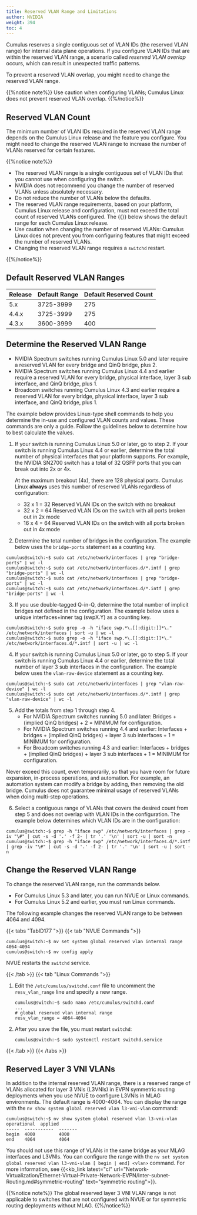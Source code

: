```yaml
---
title: Reserved VLAN Range and Limitations
author: NVIDIA
weight: 394
toc: 4
---
```

Cumulus reserves a single contiguous set of VLAN IDs (the reserved VLAN range) for internal data plane operations. If you configure VLAN IDs that are within the reserved VLAN range, a scenario called *reserved VLAN overlap* occurs, which can result in unexpected traffic patterns.

To prevent a reserved VLAN overlap, you might need to change the reserved VLAN range.

{{%notice note%}}
Use caution when configuring VLANs; Cumulus Linux does not prevent reserved VLAN overlap.
{{%/notice%}}

## Reserved VLAN Count

The minimum number of VLAN IDs required in the reserved VLAN range depends on the Cumulus Linux release and the feature you configure. You might need to change the reserved VLAN range to increase the number of VLANs reserved for certain features.

{{%notice note%}}
- The reserved VLAN range is a single contiguous set of VLAN IDs that you cannot use when configuring the switch.
- NVIDIA does not recommend you change the number of reserved VLANs unless absolutely necessary.
- Do not reduce the number of VLANs below the defaults.
- The reserved VLAN range requirements, based on your platform, Cumulus Linux release and configuration, must not exceed the total count of reserved VLANs configured. The {{<link url="#default-reserved-VLAN-ranges" text="table">}} below shows the default range for each Cumulus Linux release.
- Use caution when changing the number of reserved VLANs: Cumulus Linux does not prevent you from configuring features that might exceed the number of reserved VLANs.
- Changing the reserved VLAN range requires a `switchd` restart.

{{%/notice%}}

## Default Reserved VLAN Ranges

| Release | Default Range | Default Reserved Count |
| ------- | ------------- | ---------------------- |
| 5.x     | 3725-3999     | 275  |
| 4.4.x   | 3725-3999     | 275  |
| 4.3.x   | 3600-3999     | 400  |

## Determine the Reserved VLAN Range

- NVIDIA Spectrum switches running Cumulus Linux 5.0 and later require a reserved VLAN for every bridge and QinQ bridge, plus 2.
- NVIDIA Spectrum switches running Cumulus Linux 4.4 and earlier require a reserved VLAN for every bridge, physical interface, layer 3 sub interface, and QinQ bridge, plus 1.
- Broadcom switches running Cumulus Linux 4.3 and earlier require a reserved VLAN for every bridge, physical interface, layer 3 sub interface, and QinQ bridge, plus 1.

The example below provides Linux-type shell commands to help you determine the in-use and configured VLAN counts and values. These commands are only a guide. Follow the guidelines below to determine how to best calculate the values.

1. If your switch is running Cumulus Linux 5.0 or later, go to step 2. If your switch is running Cumulus Linux 4.4 or earlier, determine the total number of physical interfaces that your platform supports. For example, the NVIDIA SN2700 switch has a total of 32 QSFP ports that you can break out into 2x or 4x.

   At the maximum breakout (4x), there are 128 physical ports. Cumulus Linux **always** uses this number of reserved VLANs regardless of configuration:
   - 32 x 1 = 32 Reserved VLAN IDs on the switch with no breakout
   - 32 x 2 = 64 Reserved VLAN IDs on the switch with all ports broken out in 2x mode
   - 16 x 4 = 64 Reserved VLAN IDs on the switch with all ports broken out in 4x mode

2. Determine the total number of bridges in the configuration. The example below uses the `bridge-ports` statement as a counting key.

```
cumulus@switch:~$ sudo cat /etc/network/interfaces | grep "bridge-ports" | wc -l
cumulus@switch:~$ sudo cat /etc/network/interfaces.d/*.intf | grep "bridge-ports" | wc -l
cumulus@switch:~$ sudo cat /etc/network/interfaces | grep "bridge-ports" | wc -l
cumulus@switch:~$ sudo cat /etc/network/interfaces.d/*.intf | grep "bridge-ports" | wc -l
```

3. If you use double-tagged Q-in-Q, determine the total number of implicit bridges not defined in the configuration. The example below uses a unique interfaces+inner tag (swpX.Y) as a counting key.

```
cumulus@switch:~$ sudo grep -o -h "iface swp.*\.[[:digit:]]*\." /etc/network/interfaces | sort -u | wc -l
cumulus@switch:~$ sudo grep -o -h "iface swp.*\.[[:digit:]]*\." /etc/network/interfaces.d/*.intf | sort -u | wc -l
```

4. If your switch is running Cumulus Linux 5.0 or later, go to step 5. If your switch is running Cumulus Linux 4.4 or earlier, determine the total number of layer 3 sub interfaces in the configuration. The example below uses the `vlan-raw-device` statement as a counting key.

```
cumulus@switch:~$ sudo cat /etc/network/interfaces | grep "vlan-raw-device" | wc -l
cumulus@switch:~$ sudo cat /etc/network/interfaces.d/*.intf | grep "vlan-raw-device" | wc -l
```

5. Add the totals from step 1 through step 4.
   - For NVIDIA Spectrum switches running 5.0 and later: Bridges + (implied QinQ bridges) + 2 = MINIMUM for configuration.
   - For NVIDIA Spectrum switches running 4.4 and earlier: Interfaces + bridges + (implied QinQ bridges) + layer 3 sub interfaces + 1 = MINIMUM for configuration.
   - For Broadcom switches running 4.3 and earlier: Interfaces + bridges + (implied QinQ bridges) + layer 3 sub interfaces + 1 = MINIMUM for configuration.

Never exceed this count, even temporarily, so that you have room for future expansion, in-process operations, and automation. For example, an automation system can modify a bridge by adding, then removing the old bridge. Cumulus does not guarantee minimal usage of reserved VLANs when doing multi-step operations.

6. Select a contiguous range of VLANs that covers the desired count from step 5 and does not overlap with VLAN IDs in the configuration. The example below determines which VLAN IDs are in the configuration:

```
cumulus@switch:~$ grep -h "iface swp" /etc/network/interfaces | grep -iv "\#" | cut -s -d '.' -f 2- | tr '.' '\n' | sort -u | sort -n
cumulus@switch:~$ grep -h "iface swp" /etc/network/interfaces.d/*.intf | grep -iv "\#" | cut -s -d '.' -f 2- | tr '.' '\n' | sort -u | sort -n
```

## Change the Reserved VLAN Range

To change the reserved VLAN range, run the commands below.
- For Cumulus Linux 5.3 and later, you can run NVUE or Linux commands.
- For Cumulus Linux 5.2 and earlier, you must run Linux commands.

The following example changes the reserved VLAN range to be between 4064 and 4094.

{{< tabs "TabID177 ">}}
{{< tab "NVUE Commands ">}}

```
cumulus@switch:~$ nv set system global reserved vlan internal range 4064-4094
cumulus@switch:~$ nv config apply
```

NVUE restarts the `switchd` service.

{{< /tab >}}
{{< tab "Linux Commands ">}}

1. Edit the `/etc/cumulus/switchd.conf` file to uncomment the `resv_vlan_range` line and specify a new range.

   ```
   cumulus@switch:~$ sudo nano /etc/cumulus/switchd.conf
   ...
   # global reserved vlan internal range
   resv_vlan_range = 4064-4094
   ```

2. After you save the file, you must restart `switchd`:

   ```
   cumulus@switch:~$ sudo systemctl restart switchd.service
   ```

{{< /tab >}}
{{< /tabs >}}

## Reserved Layer 3 VNI VLANs

In addition to the internal reserved VLAN range, there is a reserved range of VLANs allocated for layer 3 VNIs (L3VNIs) in EVPN symmetric routing deployments when you use NVUE to configure L3VNIs in MLAG environments. The default range is 4000-4064. You can display the range with the `nv show system global reserved vlan l3-vni-vlan` command:

```
cumulus@switch:~$ nv show system global reserved vlan l3-vni-vlan
operational  applied
-----  -----------  -------
begin  4000         4000
end    4064         4064
```

You should not use this range of VLANs in the same bridge as your MLAG interfaces and L3VNIs. You can configure the range with the `nv set system global reserved vlan l3-vni-vlan [ begin | end] <vlan>` command. For more information, see {{<kb_link latest="cl" url="Network-Virtualization/Ethernet-Virtual-Private-Network-EVPN/Inter-subnet-Routing.md#symmetric-routing" text="symmetric routing">}}.



{{%notice note%}}
The global reserved layer 3 VNI VLAN range is not applicable to switches that are not configured with NVUE or for symmetric routing deployments without MLAG.
{{%/notice%}}
